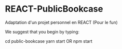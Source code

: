# REACT-PublicBookcase
  Adaptation d'un projet personnel en REACT (Pour le fun)


We suggest that you begin by typing:

  cd public-bookcase
  yarn start OR npm start

